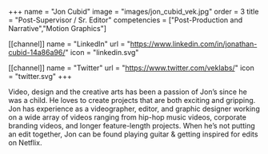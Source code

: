 +++
 name = "Jon Cubid"
 image = "images/jon_cubid_vek.jpg"
 order = 3
 title = "Post-Supervisor / Sr. Editor"
 competencies = ["Post-Production and Narrative","Motion Graphics"]

[[channel]]
  name = "LinkedIn"
  url = "https://www.linkedin.com/in/jonathan-cubid-14a86a96/"
  icon = "linkedin.svg"

[[channel]]
  name = "Twitter"
  url = "https://www.twitter.com/veklabs/"
  icon = "twitter.svg"
+++

Video, design and the creative arts has been a passion of Jon’s since he was a child. He loves to create projects that are both exciting and gripping. Jon has experience as a videographer, editor, and graphic designer working on a wide array of videos ranging from hip-hop music videos, corporate branding videos, and longer feature-length projects. When he’s not putting an edit together, Jon can be found playing guitar & getting inspired for edits on Netflix.
